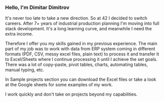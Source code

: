 ### Hello, I'm Dimitar Dimitrov

It's never too late to take a new direction. So at 42 I decided to switch careers. After 7+ years of industrial production planning I'm moving into full stack development. It's a long learning curve, and meanwhile I need the extra income.

Therefore I offer you my skills gained in my previous experience. The main part of my job was to work with data from ERP system coming in different formats (PDF, CSV, messy excel files, plain text) to process it and transfer it to Excel/Sheets where I continue processing it until I achieve the set goals. There was a lot of copy-paste, pivot tables, charts, automating tables, manual typing, etc.

In Sample projects section you can download the Excel files or take a look at the Google sheets for some examples of my work.

I work quickly and don't take on projects beyond my capabilities. 

<!--
**phree42/phree42** is a ✨ _special_ ✨ repository because its `README.md` (this file) appears on your GitHub profile.

Here are some ideas to get you started:

- 🔭 I’m currently working on ...
- 🌱 I’m currently learning ...
- 👯 I’m looking to collaborate on ...
- 🤔 I’m looking for help with ...
- 💬 Ask me about ...
- 📫 How to reach me: ...
- 😄 Pronouns: ...
- ⚡ Fun fact: ...
-->

